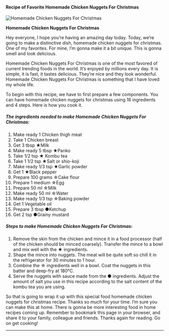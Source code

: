             

#### Recipe of Favorite Homemade Chicken Nuggets For Christmas

![Homemade Chicken Nuggets For Christmas](https://img-global.cpcdn.com/recipes/4686310896828416/751x532cq70/homemade-chicken-nuggets-for-christmas-recipe-main-photo.jpg)

**Homemade Chicken Nuggets For Christmas**

Hey everyone, I hope you’re having an amazing day today. Today, we’re going to make a distinctive dish, homemade chicken nuggets for christmas. One of my favorites. For mine, I’m gonna make it a bit unique. This is gonna smell and look delicious.

Homemade Chicken Nuggets For Christmas is one of the most favored of current trending foods in the world. It’s enjoyed by millions every day. It is simple, it is fast, it tastes delicious. They’re nice and they look wonderful. Homemade Chicken Nuggets For Christmas is something that I have loved my whole life.

To begin with this recipe, we have to first prepare a few components. You can have homemade chicken nuggets for christmas using 16 ingredients and 4 steps. Here is how you cook it.

##### The ingredients needed to make Homemade Chicken Nuggets For Christmas:

1.  Make ready 1 Chicken thigh meat
2.  Take 1 Chicken breast
3.  Get 3 tbsp ★Milk
4.  Make ready 5 tbsp ★Panko
5.  Take 1/2 tsp ★ Kombu tea
6.  Take 1 1/2 tsp ★Salt or shio-koji
7.  Make ready 1/3 tsp ★Garlic powder
8.  Get 1 ★Black pepper
9.  Prepare 100 grams ☆Cake flour
10.  Prepare 1 medium ☆Egg
11.  Prepare 50 ml ☆Milk
12.  Make ready 50 ml ☆Water
13.  Make ready 1/3 tsp ☆Baking powder
14.  Get 1 Vegetable oil
15.  Prepare 3 tbsp ●Ketchup
16.  Get 2 tsp ●Grainy mustard

##### Steps to make Homemade Chicken Nuggets For Christmas:

1.  Remove the skin from the chicken and mince it in a food processor (half of the chicken should be minced coarsely). Transfer the mince to a bowl and mix well with the ★ ingredients.
2.  Shape the mince into nuggets. The meat will be quite soft so chill it in the refrigerator for 30 minutes to 1 hour.
3.  Combine the ☆ ingredients well in a bowl. Coat the nuggets in this batter and deep-fry at 180℃.
4.  Serve the nuggets with sauce made from the ● ingredients. Adjust the amount of salt you use in this recipe according to the salt content of the kombu tea you are using.

So that is going to wrap it up with this special food homemade chicken nuggets for christmas recipe. Thanks so much for your time. I’m sure you can make this at home. There is gonna be more interesting food in home recipes coming up. Remember to bookmark this page in your browser, and share it to your family, colleague and friends. Thanks again for reading. Go on get cooking!

* * *